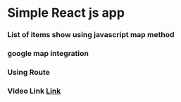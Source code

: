 <h1>Simple React js app</h1>

<h3>List of items show using javascript map method</h3>

<h3>google map integration</h3>

<h3>Using Route </h3>

<h3>Video Link   <a href="https://youtu.be/hkUMzoWLo-Y">Link</a> </h3>
